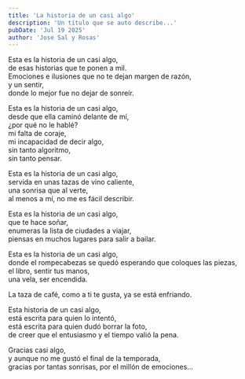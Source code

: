 ```yaml
---
title: 'La historia de un casi algo'
description: 'Un título que se auto describe...'
pubDate: 'Jul 19 2025'
author: 'Jose Sal y Rosas'
---
```



Esta es la historia de un casi algo,<br/>
de esas historias que te ponen a mil.<br/>
Emociones e ilusiones que no te dejan margen de razón,<br/>
y un sentir,<br/>
donde lo mejor fue no dejar de sonreír.

Esta es la historia de un casi algo,<br/>
desde que ella caminó delante de mí,<br/>
¿por qué no le hablé?<br/>
mi falta de coraje,<br/>
mi incapacidad de decir algo,<br/>
sin tanto algoritmo,<br/>
sin tanto pensar.

Esta es la historia de un casi algo,<br/>
servida en unas tazas de vino caliente,<br/>
una sonrisa que al verte,<br/>
al menos a mí, no me es fácil describir.

Esta es la historia de un casi algo,<br/>
que te hace soñar,<br/>
enumeras la lista de ciudades a viajar,<br/>
piensas en muchos lugares para salir a bailar.

Esta es la historia de un casi algo,<br/>
donde el rompecabezas se quedó esperando que coloques las piezas,<br/>
el libro, sentir tus manos,<br/>
una vela, ser encendida.

La taza de café, como a ti te gusta, ya se está enfriando.

Esta historia de un casi algo,<br/>
está escrita para quien lo intentó,<br/>
está escrita para quien dudó borrar la foto,<br/>
de creer que el entusiasmo y el tiempo valió la pena.

Gracias casi algo,<br/>
y aunque no me gustó el final de la temporada,<br/>
gracias por tantas sonrisas, por el millón de emociones...
